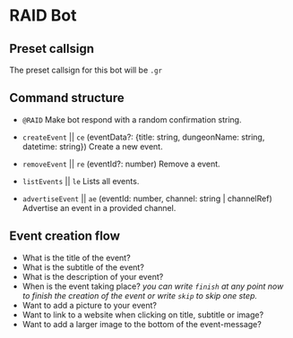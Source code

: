 # RAID Bot

## Preset callsign
The preset callsign for this bot will be `.gr`

## Command structure

- `@RAID`
  Make bot respond with a random confirmation string.

- `createEvent` || `ce` (eventData?: {title: string, dungeonName: string, datetime: string})
  Create a new event.

- `removeEvent` || `re` (eventId?: number)
  Remove a event.

- `listEvents` || `le`
  Lists all events.

- `advertiseEvent` || `ae` (eventId: number, channel: string | channelRef)
  Advertise an event in a provided channel.

## Event creation flow

- What is the title of the event?
- What is the subtitle of the event?
- What is the description of your event?
- When is the event taking place?
  *you can write `finish` at any point now to finish the creation of the event or write `skip` to skip one step.*
- Want to add a picture to your event?
- Want to link to a website when clicking on title, subtitle or image?
- Want to add a larger image to the bottom of the event-message?
